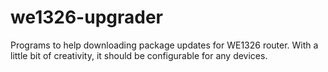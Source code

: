 # we1326-upgrader
Programs to help downloading package updates for WE1326 router. With a little bit of creativity, it should be configurable for any devices.

